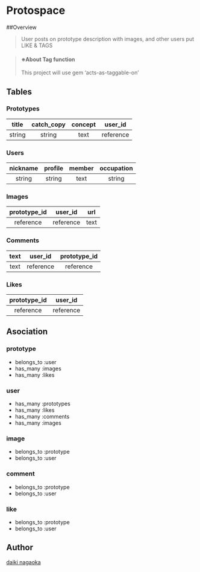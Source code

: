 Protospace
====

##Overview
> User posts on prototype description with images, and other users put LIKE & TAGS


> #### ※About Tag function
>This project will use gem ‘acts-as-taggable-on’


## Tables

### Prototypes
|title|catch_copy|concept|user_id|
|:---:|:--------:|:-----:|:-----:|
|string|string   |  text |reference|

### Users
|nickname|profile|member|occupation|
|:---:|:--------:|:-----:|:-----:|
|string|string   |  text |string|


### Images
|prototype_id|   user_id    |url |
|:----------:|:------------:|:--:|
|reference   | reference    |text|

### Comments
|text|user_id|prototype_id|
|:---:|:--------:|:-----:|
|text|reference|reference|

### Likes
|prototype_id|user_id|
|:-----:|:-----:|
|reference|reference|

## Asociation

### prototype
- belongs_to :user
- has_many :images
- has_many :likes


### user
- has_many :prototypes
- has_many :likes
- has_many :comments
- has_many :images

### image
- belongs_to :prototype
- belongs_to :user

### comment
- belongs_to :prototype
- belongs_to :user

### like
- belongs_to :prototype
- belongs_to :user


## Author
[daiki nagaoka](https://github.com/nekoze1210)